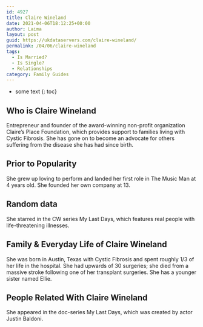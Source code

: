 ```yaml
---
id: 4927
title: Claire Wineland
date: 2021-04-06T18:12:25+00:00
author: Laima
layout: post
guid: https://ukdataservers.com/claire-wineland/
permalink: /04/06/claire-wineland
tags:
  - Is Married?
  - Is Single?
  - Relationships
category: Family Guides
---
```


* some text
{: toc}


## Who is Claire Wineland
                  
                  
                  
Entrepreneur and founder of the award-winning non-profit organization Claire&#8217;s Place Foundation, which provides support to families living with Cystic Fibrosis. She has gone on to become an advocate for others suffering from the disease she has had since birth.
                  
              
            
              
            
                
                
                
## Prior to Popularity
                  
                  
                  
She grew up loving to perform and landed her first role in The Music Man at 4 years old. She founded her own company at 13.
                  
              
            
              
            
                
                
                
## Random data
                  
                  
                  
She starred in the CW series My Last Days, which features real people with life-threatening illnesses.
                  
              
            
              
            
                
                
                
## Family & Everyday Life of Claire Wineland
                  
                  
                  
She was born in Austin, Texas with Cystic Fibrosis and spent roughly 1/3 of her life in the hospital. She had upwards of 30 surgeries; she died from a massive stroke following one of her transplant surgeries. She has a younger sister named Ellie.
                  
              
            
              
            
                
                
                
## People Related With Claire Wineland
                  
                  
                  
She appeared in the doc-series My Last Days, which was created by actor Justin Baldoni.
                  
              
            
              
            
                
              
            
              
              
            
            
              
            
          
          
          